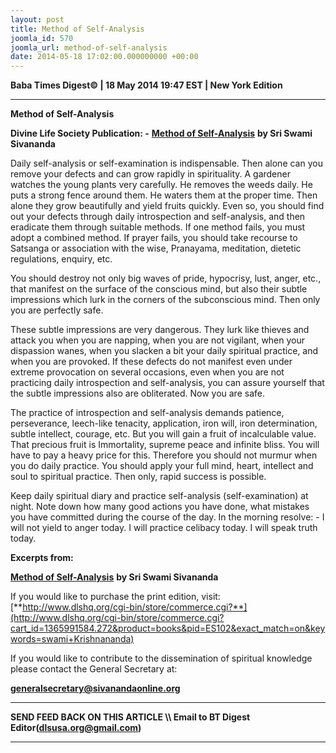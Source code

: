 ```yaml
---
layout: post
title: Method of Self-Analysis
joomla_id: 570
joomla_url: method-of-self-analysis
date: 2014-05-18 17:02:00.000000000 +00:00
---
```

  







































**Baba Times Digest© | 18 May 2014 19:47 EST | New York Edition**

* * *
**Method of Self-Analysis**

**Divine Life Society Publication: -** [**Method of Self-Analysis**](http://www.sivanandaonline.org/public_html/?cmd=displaysection&section_id=909&format=html) **by Sri Swami Sivananda**

Daily self-analysis or self-examination is indispensable. Then alone can you remove your defects and can grow rapidly in spirituality. A gardener watches the young plants very carefully. He removes the weeds daily. He puts a strong fence around them. He waters them at the proper time. Then alone they grow beautifully and yield fruits quickly. Even so, you should find out your defects through daily introspection and self-analysis, and then eradicate them through suitable methods. If one method fails, you must adopt a combined method. If prayer fails, you should take recourse to Satsanga or association with the wise, Pranayama, meditation, dietetic regulations, enquiry, etc.

You should destroy not only big waves of pride, hypocrisy, lust, anger, etc., that manifest on the surface of the conscious mind, but also their subtle impressions which lurk in the corners of the subconscious mind. Then only you are perfectly safe.

These subtle impressions are very dangerous. They lurk like thieves and attack you when you are napping, when you are not vigilant, when your dispassion wanes, when you slacken a bit your daily spiritual practice, and when you are provoked. If these defects do not manifest even under extreme provocation on several occasions, even when you are not practicing daily introspection and self-analysis, you can assure yourself that the subtle impressions also are obliterated. Now you are safe.

The practice of introspection and self-analysis demands patience, perseverance, leech-like tenacity, application, iron will, iron determination, subtle intellect, courage, etc. But you will gain a fruit of incalculable value. That precious fruit is Immortality, supreme peace and infinite bliss. You will have to pay a heavy price for this. Therefore you should not murmur when you do daily practice. You should apply your full mind, heart, intellect and soul to spiritual practice. Then only, rapid success is possible.

Keep daily spiritual diary and practice self-analysis (self-examination) at night. Note down how many good actions you have done, what mistakes you have committed during the course of the day. In the morning resolve: - I will not yield to anger today. I will practice celibacy today. I will speak truth today.

**Excerpts from:**

[**Method of Self-Analysis**](http://www.sivanandaonline.org/public_html/?cmd=displaysection&section_id=909&format=html) **by Sri Swami Sivananda**  












If you would like to purchase the print edition, visit:   
 [**http://www.dlshq.org/cgi-bin/store/commerce.cgi?**](http://www.dlshq.org/cgi-bin/store/commerce.cgi?cart_id=1365991584.272&product=books&pid=ES102&exact_match=on&keywords=swami+Krishnananda)

If you would like to contribute to the dissemination of spiritual knowledge please contact the General Secretary at:

[**generalsecretary@sivanandaonline.org**](mailto:generalsecretary@sivanandaonline.org?subject=Contribution%20to%20Dissemination%20of%20Spiritual%20Knowledge)

* * *

**SEND FEED BACK ON THIS ARTICLE \\\ Email to BT Digest Editor[](mailto:dlsusa.org@gmail.com?subject=DLS%20Posts)(dlsusa.org@gmail.com)**

* * *

  
